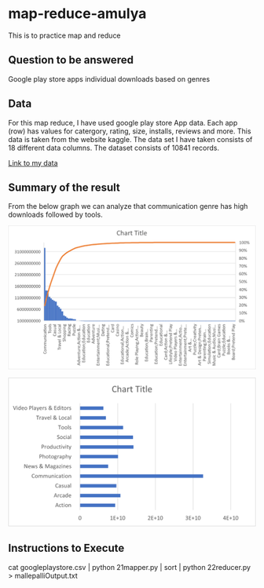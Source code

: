 # map-reduce-amulya
This is to practice map and reduce

## Question to be answered
Google play store apps individual downloads based on genres 

## Data
For this map reduce, I have used google play store App data. Each app (row) has values for catergory, rating, size, installs, reviews and more. This data is taken from the website kaggle. The data set I have taken consists of 18 different data columns. The dataset consists of 10841 records.

[Link to my data](https://www.kaggle.com/lava18/google-play-store-apps)
## Summary of the result

From the below graph we can analyze that communication genre has high downloads followed by tools.

![image1](Images/all.png)


![image2](Images/Picture1.png)

## Instructions to Execute

cat googleplaystore.csv | python 21mapper.py | sort | python 22reducer.py > mallepalliOutput.txt

